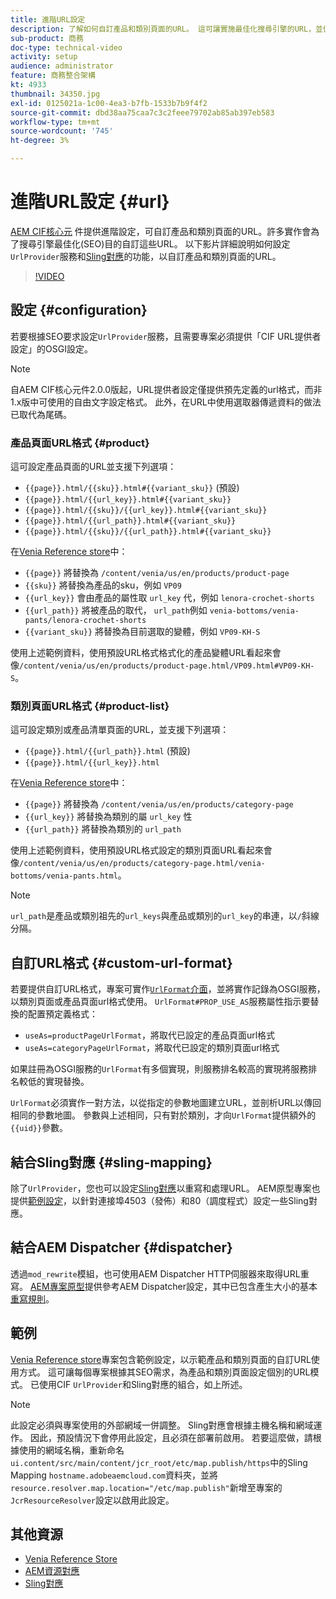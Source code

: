 ```yaml
---
title: 進階URL設定
description: 了解如何自訂產品和類別頁面的URL。 這可讓實施最佳化搜尋引擎的URL，並促進探索。
sub-product: 商務
doc-type: technical-video
activity: setup
audience: administrator
feature: 商務整合架構
kt: 4933
thumbnail: 34350.jpg
exl-id: 0125021a-1c00-4ea3-b7fb-1533b7b9f4f2
source-git-commit: dbd38aa75caa7c3c2feee79702ab85ab397eb583
workflow-type: tm+mt
source-wordcount: '745'
ht-degree: 3%

---
```


# 進階URL設定 {#url}

[AEM CIF核心元](https://github.com/adobe/aem-core-cif-components) 件提供進階設定，可自訂產品和類別頁面的URL。許多實作會為了搜尋引擎最佳化(SEO)目的自訂這些URL。 以下影片詳細說明如何設定`UrlProvider`服務和[Sling對應](https://sling.apache.org/documentation/the-sling-engine/mappings-for-resource-resolution.html)的功能，以自訂產品和類別頁面的URL。

>[!VIDEO](https://video.tv.adobe.com/v/34350/?quality=12)

## 設定 {#configuration}

若要根據SEO要求設定`UrlProvider`服務，且需要專案必須提供「CIF URL提供者設定」的OSGI設定。

>[!NOTE]
>
> 自AEM CIF核心元件2.0.0版起，URL提供者設定僅提供預先定義的url格式，而非1.x版中可使用的自由文字設定格式。 此外，在URL中使用選取器傳遞資料的做法已取代為尾碼。

### 產品頁面URL格式 {#product}

這可設定產品頁面的URL並支援下列選項：

* `{{page}}.html/{{sku}}.html#{{variant_sku}}` (預設)
* `{{page}}.html/{{url_key}}.html#{{variant_sku}}`
* `{{page}}.html/{{sku}}/{{url_key}}.html#{{variant_sku}}`
* `{{page}}.html/{{url_path}}.html#{{variant_sku}}`
* `{{page}}.html/{{sku}}/{{url_path}}.html#{{variant_sku}}`

在[Venia Reference store](https://github.com/adobe/aem-cif-guides-venia)中：

* `{{page}}` 將替換為  `/content/venia/us/en/products/product-page`
* `{{sku}}` 將替換為產品的sku，例如  `VP09`
* `{{url_key}}` 會由產品的屬性取 `url_key` 代，例如  `lenora-crochet-shorts`
* `{{url_path}}` 將被產品的取代， `url_path`例如  `venia-bottoms/venia-pants/lenora-crochet-shorts`
* `{{variant_sku}}` 將替換為目前選取的變體，例如  `VP09-KH-S`

使用上述範例資料，使用預設URL格式格式化的產品變體URL看起來會像`/content/venia/us/en/products/product-page.html/VP09.html#VP09-KH-S`。

### 類別頁面URL格式 {#product-list}

這可設定類別或產品清單頁面的URL，並支援下列選項：

* `{{page}}.html/{{url_path}}.html` (預設)
* `{{page}}.html/{{url_key}}.html`

在[Venia Reference store](https://github.com/adobe/aem-cif-guides-venia)中：

* `{{page}}` 將替換為  `/content/venia/us/en/products/category-page`
* `{{url_key}}` 將替換為類別的屬 `url_key` 性
* `{{url_path}}` 將替換為類別的  `url_path`

使用上述範例資料，使用預設URL格式設定的類別頁面URL看起來會像`/content/venia/us/en/products/category-page.html/venia-bottoms/venia-pants.html`。

>[!NOTE]
> 
> `url_path`是產品或類別祖先的`url_keys`與產品或類別的`url_key`的串連，以`/`斜線分隔。

## 自訂URL格式 {#custom-url-format}

若要提供自訂URL格式，專案可實作[`UrlFormat`介面](https://javadoc.io/doc/com.adobe.commerce.cif/core-cif-components-core/latest/com/adobe/cq/commerce/core/components/services/urls/UrlFormat.html)，並將實作記錄為OSGI服務，以類別頁面或產品頁面url格式使用。 `UrlFormat#PROP_USE_AS`服務屬性指示要替換的配置預定義格式：

* `useAs=productPageUrlFormat`，將取代已設定的產品頁面url格式
* `useAs=categoryPageUrlFormat`，將取代已設定的類別頁面url格式

如果註冊為OSGI服務的`UrlFormat`有多個實現，則服務排名較高的實現將服務排名較低的實現替換。

`UrlFormat`必須實作一對方法，以從指定的參數地圖建立URL，並剖析URL以傳回相同的參數地圖。 參數與上述相同，只有對於類別，才向`UrlFormat`提供額外的`{{uid}}`參數。

## 結合Sling對應 {#sling-mapping}

除了`UrlProvider`，您也可以設定[Sling對應](https://sling.apache.org/documentation/the-sling-engine/mappings-for-resource-resolution.html)以重寫和處理URL。 AEM原型專案也提供[範例設定](https://github.com/adobe/aem-cif-project-archetype/tree/master/src/main/archetype/samplecontent/src/main/content/jcr_root/etc/map.publish)，以針對連接埠4503（發佈）和80（調度程式）設定一些Sling對應。

## 結合AEM Dispatcher {#dispatcher}

透過`mod_rewrite`模組，也可使用AEM Dispatcher HTTP伺服器來取得URL重寫。 [AEM專案原型](https://github.com/adobe/aem-project-archetype)提供參考AEM Dispatcher設定，其中已包含產生大小的基本[重寫規則](https://github.com/adobe/aem-project-archetype/tree/master/src/main/archetype/dispatcher.cloud)。

## 範例

[Venia Reference store](https://github.com/adobe/aem-cif-guides-venia)專案包含範例設定，以示範產品和類別頁面的自訂URL使用方式。 這可讓每個專案根據其SEO需求，為產品和類別頁面設定個別的URL模式。 已使用CIF `UrlProvider`和Sling對應的組合，如上所述。

>[!NOTE]
>
>此設定必須與專案使用的外部網域一併調整。 Sling對應會根據主機名稱和網域運作。 因此，預設情況下會停用此設定，且必須在部署前啟用。 若要這麼做，請根據使用的網域名稱，重新命名`ui.content/src/main/content/jcr_root/etc/map.publish/https`中的Sling Mapping `hostname.adobeaemcloud.com`資料夾，並將`resource.resolver.map.location="/etc/map.publish"`新增至專案的`JcrResourceResolver`設定以啟用此設定。

## 其他資源

* [Venia Reference Store](https://github.com/adobe/aem-cif-guides-venia)
* [AEM資源對應](https://experienceleague.adobe.com/docs/experience-manager-65/deploying/configuring/resource-mapping.html)
* [Sling對應](https://sling.apache.org/documentation/the-sling-engine/mappings-for-resource-resolution.html)

